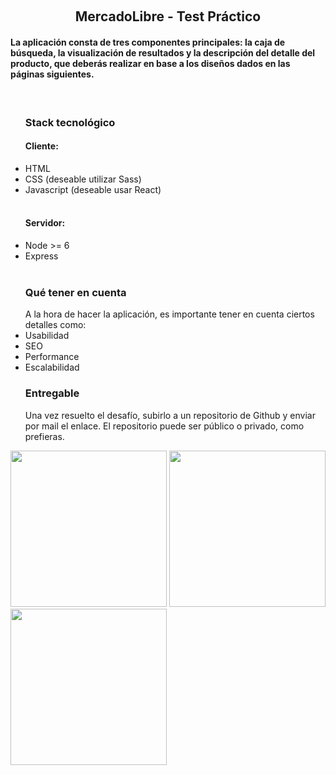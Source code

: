 &nbsp;
<h2 align="center">MercadoLibre - Test Práctico </h2>

<h4>La aplicación consta de tres componentes principales: la caja de búsqueda, la visualización
de resultados y la descripción del detalle del producto, que deberás realizar en base a los
diseños dados en las páginas siguientes.</h4>
<br />



<ul>

<h3>Stack tecnológico</h3>
<h4>Cliente:</h4>

<li>HTML</li>
<li>CSS (deseable utilizar Sass)</li>
<li>Javascript (deseable usar React)</li>
<br />
<h4>Servidor:</h4>
<li>Node >= 6</li>
<li>Express</li>
<br />

<h3>Qué tener en cuenta</h3>
A la hora de hacer la aplicación, es importante tener en cuenta ciertos detalles como:
<br />

<li>Usabilidad</li>
<li>SEO</li>
<li>Performance</li>
<li>Escalabilidad</li>

<h3>Entregable</h3>

Una vez resuelto el desafío, subirlo a un repositorio de Github y enviar por mail el enlace. El
repositorio puede ser público o privado, como prefieras.
</ul>

<a><img width="250px" src="https://i.imgur.com/LtO2JJH.png"></a>
<a><img width="250px" src="https://i.imgur.com/b2wonbP.png"/></a>
<a><img width="250px" src="https://i.imgur.com/FzZAEWm.png"/></a>
<br />

&nbsp;
